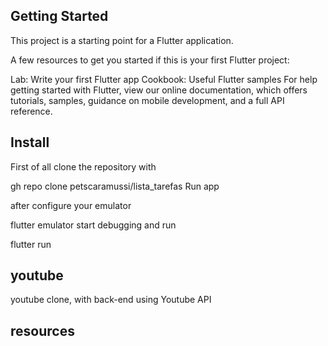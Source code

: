 ## Getting Started
This project is a starting point for a Flutter application.

A few resources to get you started if this is your first Flutter project:

Lab: Write your first Flutter app
Cookbook: Useful Flutter samples
For help getting started with Flutter, view our online documentation, which offers tutorials, samples, guidance on mobile development, and a full API reference.

## Install
First of all clone the repository with

gh repo clone petscaramussi/lista_tarefas
Run app

after configure your emulator

flutter emulator
start debugging and run

flutter run

## youtube
 youtube clone, with back-end using Youtube API
 
 
## resources
